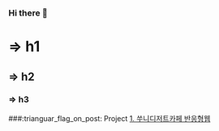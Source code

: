 ### Hi there 👋

<!--
**hwangsujin22/hwangsujin22** is a ✨ _special_ ✨ repository because its `README.md` (this file) appears on your GitHub profile.

Here are some ideas to get you started:

- 🔭 I’m currently working on ...
- 🌱 I’m currently learning ...
- 👯 I’m looking to collaborate on ...
- 🤔 I’m looking for help with ...
- 💬 Ask me about ...
- 📫 How to reach me: ...
- 😄 Pronouns: ...
- ⚡ Fun fact: ...
-->


# => h1
## => h2
### => h3

###:trianguar_flag_on_post: Project
[1. 쑤니디저트카페 반응형웹](https://github.io/site명)

